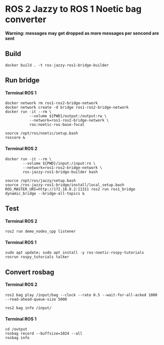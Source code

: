 # ROS 2 Jazzy to ROS 1 Noetic bag converter

**Warning: messages may get dropped as more messages per sencond are sent**

## Build
```
docker build . -t ros-jazzy-ros1-bridge-builder
```

## Run bridge

#### Terminal ROS 1
```
docker network rm ros1-ros2-bridge-network
docker network create -d bridge ros1-ros2-bridge-network
docker run -it --rm \
           --volume ${PWD}/output:/output:rw \
           --network=ros1-ros2-bridge-network \
           ros:noetic-ros-base-focal 
     
source /opt/ros/noetic/setup.bash
roscore &
```

#### Terminal ROS 2
```
docker run -it --rm \
        --volume ${PWD}/input:/input:ro \
        --network=ros1-ros2-bridge-network \
        ros-jazzy-ros1-bridge-builder bash

source /opt/ros/jazzy/setup.bash
source /ros-jazzy-ros1-bridge/install/local_setup.bash
ROS_MASTER_URI=http://172.18.0.2:11311 ros2 run ros1_bridge dynamic_bridge --bridge-all-topics &
```

## Test
#### Terminal ROS 2
```
ros2 run demo_nodes_cpp listener
```

#### Terminal ROS 1
```
sudo apt update; sudo apt install -y ros-noetic-rospy-tutorials 
rosrun rospy_tutorials talker
```

## Convert rosbag
#### Terminal ROS 2
```
ros2 bag play /input/bag --clock --rate 0.5 --wait-for-all-acked 1000 --read-ahead-queue-size 5000

ros2 bag info /input/
```

#### Terminal ROS 1
```
cd /output
rosbag record --buffsize=1024 --all
rosbag info 
```
